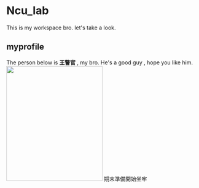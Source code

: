 # Ncu_lab

This is my workspace bro. let's take a look.

## myprofile

The person below is **王警官** , my bro. He's a good guy , hope you like him.
<br>
<img src="https://user-images.githubusercontent.com/83540570/172086361-6bbd8fd8-efcb-4ce5-94c3-446718acea10.png" width="250" height = "300">
期末準備開始坐牢
<br>
